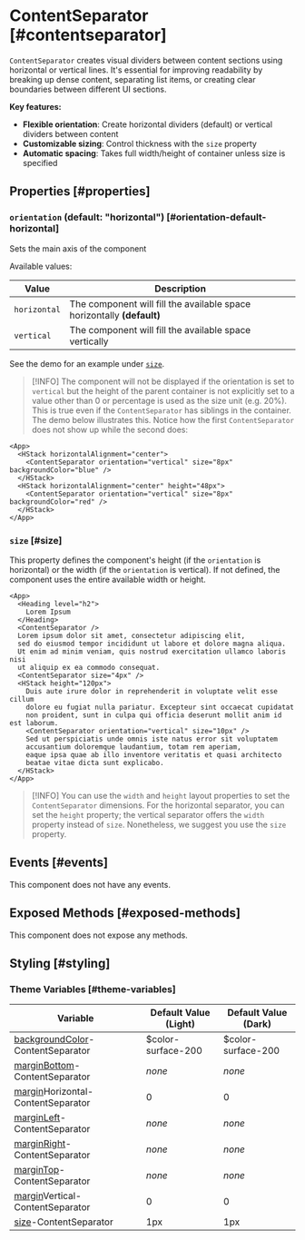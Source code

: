 # ContentSeparator [#contentseparator]

`ContentSeparator` creates visual dividers between content sections using horizontal or vertical lines. It's essential for improving readability by breaking up dense content, separating list items, or creating clear boundaries between different UI sections.

**Key features:**
- **Flexible orientation**: Create horizontal dividers (default) or vertical dividers between content
- **Customizable sizing**: Control thickness with the `size` property
- **Automatic spacing**: Takes full width/height of container unless size is specified

## Properties [#properties]

### `orientation` (default: "horizontal") [#orientation-default-horizontal]

Sets the main axis of the component

Available values:

| Value | Description |
| --- | --- |
| `horizontal` | The component will fill the available space horizontally **(default)** |
| `vertical` | The component will fill the available space vertically |

See the demo for an example under [`size`](#size).

>[!INFO]
> The component will not be displayed if the orientation is set to `vertical` but the height of the parent container is not explicitly set to a value other than 0 or percentage is used as the size unit (e.g. 20%).
> This is true even if the `ContentSeparator` has siblings in the container.
> The demo below illustrates this.
> Notice how the first `ContentSeparator` does not show up while the second does:

```xmlui-pg copy display name="Example: no vertical space"
<App>
  <HStack horizontalAlignment="center">
    <ContentSeparator orientation="vertical" size="8px" backgroundColor="blue" />
  </HStack>
  <HStack horizontalAlignment="center" height="48px">
    <ContentSeparator orientation="vertical" size="8px" backgroundColor="red" />
  </HStack>
</App>
```

### `size` [#size]

This property defines the component's height (if the `orientation` is horizontal) or the width (if the `orientation` is vertical). If not defined, the component uses the entire available width or height.

```xmlui-pg copy display name="Example: size"
<App>
  <Heading level="h2">
    Lorem Ipsum
  </Heading>
  <ContentSeparator />
  Lorem ipsum dolor sit amet, consectetur adipiscing elit,
  sed do eiusmod tempor incididunt ut labore et dolore magna aliqua.
  Ut enim ad minim veniam, quis nostrud exercitation ullamco laboris nisi
  ut aliquip ex ea commodo consequat.
  <ContentSeparator size="4px" />
  <HStack height="120px">
    Duis aute irure dolor in reprehenderit in voluptate velit esse cillum
    dolore eu fugiat nulla pariatur. Excepteur sint occaecat cupidatat
    non proident, sunt in culpa qui officia deserunt mollit anim id est laborum.
    <ContentSeparator orientation="vertical" size="10px" />
    Sed ut perspiciatis unde omnis iste natus error sit voluptatem
    accusantium doloremque laudantium, totam rem aperiam,
    eaque ipsa quae ab illo inventore veritatis et quasi architecto
    beatae vitae dicta sunt explicabo.
  </HStack>
</App>
```

>[!INFO]
> You can use the `width` and `height` layout properties to set the `ContentSeparator` dimensions.
> For the horizontal separator, you can set the `height` property; the vertical separator offers the `width` property instead of `size`.
> Nonetheless, we suggest you use the `size` property.

## Events [#events]

This component does not have any events.

## Exposed Methods [#exposed-methods]

This component does not expose any methods.

## Styling [#styling]

### Theme Variables [#theme-variables]

| Variable | Default Value (Light) | Default Value (Dark) |
| --- | --- | --- |
| [backgroundColor](../styles-and-themes/common-units/#color)-ContentSeparator | $color-surface-200 | $color-surface-200 |
| [marginBottom](../styles-and-themes/common-units/#size)-ContentSeparator | *none* | *none* |
| [margin](../styles-and-themes/common-units/#size)Horizontal-ContentSeparator | 0 | 0 |
| [marginLeft](../styles-and-themes/common-units/#size)-ContentSeparator | *none* | *none* |
| [marginRight](../styles-and-themes/common-units/#size)-ContentSeparator | *none* | *none* |
| [marginTop](../styles-and-themes/common-units/#size)-ContentSeparator | *none* | *none* |
| [margin](../styles-and-themes/common-units/#size)Vertical-ContentSeparator | 0 | 0 |
| [size](../styles-and-themes/common-units/#size)-ContentSeparator | 1px | 1px |
